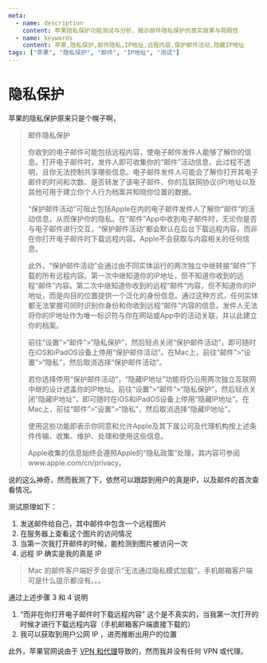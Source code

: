 ```yaml
---
meta:
  - name: description
    content: 苹果隐私保护功能测试与分析，揭示邮件隐私保护的真实效果与局限性
  - name: keywords
    content: 苹果,隐私保护,邮件隐私,IP地址,远程内容,保护邮件活动,隐藏IP地址
tags: ["苹果", "隐私保护", "邮件", "IP地址", "测试"]
---
```


# 隐私保护

苹果的隐私保护原来只是个幌子啊，

<ImgView title="隐私保护" url="https://6.z.wiki/autoupload/20240224/Okf7.440X1544-image.png" />


> 邮件隐私保护
> 
> 你收到的电子邮件可能包括远程内容，使电子邮件发件人能够了解你的信息。打开电子邮件时，发件人即可收集你的“邮件”活动信息，此过程不透明，且你无法控制共享哪些信息。电子邮件发件人可能会了解你打开其电子邮件的时间和次数、是否转发了该电子邮件、你的互联网协议(IP)地址以及其他可用于建立你个人行为档案并知晓你位置的数据。
> 
> “保护邮件活动”可阻止包括Apple在内的电子邮件发件人了解你“邮件”的活动信息，从而保护你的隐私。在“邮件”App中收到电子邮件时，无论你是否与电子邮件进行交互，“保护邮件活动”都会默认在后台下载远程内容，而非在你打开电子邮件时下载远程内容。Apple不会获取与内容相关的任何信息。
> 
> 此外，“保护邮件活动”会通过由不同实体运行的两次独立中继转接“邮件”下载的所有远程内容。第一次中继知道你的IP地址，但不知道你收到的远程“邮件”内容。第二次中继知道你收到的远程“邮件”内容，但不知道你的IP地址，而是向目的位置提供一个泛化的身份信息。通过这种方式，任何实体都无法掌握可同时识别你身份和你收到远程“邮件”内容的信息。发件人无法将你的IP地址作为唯一标识符与你在网站或App中的活动关联，并以此建立你的档案。
> 
> 前往“设置”>“邮件”>“隐私保护”，然后轻点关闭“保护邮件活动”，即可随时在iOS和iPadOS设备上停用“保护邮件活动”。在Mac上，前往“邮件”>“设置”>“隐私”，然后取消选择“保护邮件活动”。
> 
> 若你选择停用“保护邮件活动”，“隐藏IP地址”功能将仍沿用两次独立互联网中继的设计遮盖你的IP地址。前往“设置”>“邮件”>“隐私保护”，然后轻点关闭“隐藏IP地址”，即可随时在iOS和iPadOS设备上停用“隐藏IP地址”。在Mac上，前往“邮件”>“设置”>“隐私”，然后取消选择“隐藏IP地址”。
> 
> 使用这些功能即表示你同意和允许Apple及其下属公司及代理机构按上述条件传输、收集、维护、处理和使用这些信息。
> 
> Apple收集的信息始终会遵照Apple的“隐私政策”处理，其内容可参阅www.apple.com/cn/privacy。


说的这么神奇，然而我测了下，依然可以跟踪到用户的真是IP，以及邮件的首次查看情况。

测试原理如下：

1. 发送邮件给自己，其中邮件中包含一个远程图片
2. 在服务器上查看这个图片的访问情况
3. 当第一次我打开邮件的时候，能检测到图片被访问一次
4. 远程 IP 确实是我的真是 IP

<ImgView title="隐私保护" url="https://4.z.wiki/autoupload/20240224/o7mC.915X1777-xxxxxxxx.gif" />

<VideoPlayer src="https://z.wiki/autoupload/20240224/JuJE.RPReplay_Final1708779365.MP4" />

> Mac 的邮件客户端好歹会提示“无法通过隐私模式加载”，手机邮箱客户端可是什么提示都没有。。。

通过上述步骤 3 和 4 说明

1. “而非在你打开电子邮件时下载远程内容” 这个是不真实的，当我第一次打开的时候才进行下载远程内容（手机邮箱客户端直接下载的）
2. 我可以获取到用户公网 IP ，进而推断出用户的位置


此外，苹果官网说由于 [VPN 和代理](https://support.apple.com/zh-cn/102289)导致的，然而我并没有任何 VPN 或代理。
